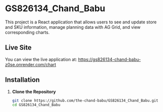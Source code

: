 # GS826134_Chand_Babu

This project is a React application that allows users to see and update store and SKU information, manage planning data with AG Grid, and view corresponding charts.

## Live Site

You can view the live application at: https://gs826134-chand-babu-z0se.onrender.com/chart

## Installation

1. **Clone the Repository**

   ```bash
   git clone https://github.com/the-chand-babu/GS826134_Chand_Babu.git
   cd GS826134_Chand_Babu
   ```
